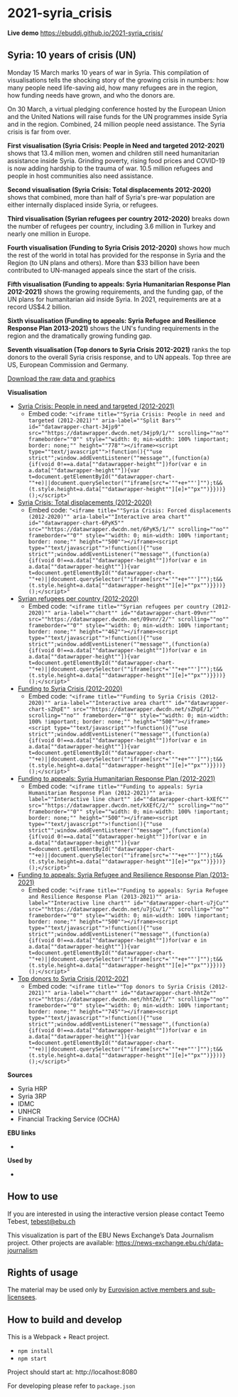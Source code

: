 # 2021-syria_crisis

**Live demo** https://ebuddj.github.io/2021-syria_crisis/

## Syria: 10 years of crisis (UN)

Monday 15 March marks 10 years of war in Syria. This compilation of visualisations tells the shocking story of the growing crisis in numbers: how many people need life-saving aid, how many refugees are in the region, how funding needs have grown, and who the donors are. 

On 30 March, a virtual pledging conference hosted by the European Union and the United Nations will raise funds for the UN programmes inside Syria and in the region. Combined, 24 million people need assistance. The Syria crisis is far from over.

**First visualisation (Syria Crisis: People in Need and targeted 2012-2021)** shows that 13.4 million men, women and children still need humanitarian assistance inside Syria. Grinding poverty, rising food prices and COVID-19 is now adding hardship to the trauma of war. 10.5 million refugees and people in host communities also need assistance.

**Second visualisation (Syria Crisis: Total displacements 2012-2020)** shows that combined, more than half of Syria's pre-war population are either internally displaced inside Syria, or refugees.

**Third visualisation (Syrian refugees per country 2012-2020)** breaks down the number of refugees per country, including 3.6 million in Turkey and nearly one million in Europe.

**Fourth visualisation (Funding to Syria Crisis 2012-2020)** shows how much the rest of the world in total has provided for the response in Syria and the Region (to UN plans and others). More than $33 billion have been contributed to UN-managed appeals since the start of the crisis.

**Fifth visualisation (Funding to appeals: Syria Humanitarian Response Plan 2012-2021)** shows the growing requirements, and the funding gap, of the UN plans for humanitarian aid inside Syria. In 2021, requirements are at a record US$4.2 billion.

**Sixth visualisation (Funding to appeals: Syria Refugee and Resilience Response Plan 2013-2021)** shows the UN's funding requirements in the region and the dramatically growing funding gap.

**Seventh visualisation (Top donors to Syria Crisis 2012-2021)** ranks the top donors to the overall Syria crisis response, and to UN appeals. Top three are US, European Commission and Germany.

[Download the raw data and graphics](https://paper.dropbox.com/doc/Syria-10-years-of-crisis-FmOZ7ELiVqLPVwuMtoSDZ)

**Visualisation**
* [Syria Crisis: People in need and targeted (2012-2021)](https://www.datawrapper.de/_/34jp9/)
  * Embed code: `"<iframe title=""Syria Crisis: People in need and targeted (2012-2021)"" aria-label=""Split Bars"" id=""datawrapper-chart-34jp9"" src=""https://datawrapper.dwcdn.net/34jp9/1/"" scrolling=""no"" frameborder=""0"" style=""width: 0; min-width: 100% !important; border: none;"" height=""778""></iframe><script type=""text/javascript"">!function(){""use strict"";window.addEventListener(""message"",(function(a){if(void 0!==a.data[""datawrapper-height""])for(var e in a.data[""datawrapper-height""]){var t=document.getElementById(""datawrapper-chart-""+e)||document.querySelector(""iframe[src*='""+e+""']"");t&&(t.style.height=a.data[""datawrapper-height""][e]+""px"")}}))}();</script>"`
* [Syria Crisis: Total displacements (2012-2020)](https://www.datawrapper.de/_/6PyK5/)
  * Embed code: `"<iframe title=""Syria Crisis: Forced displacements (2012-2020)"" aria-label=""Interactive area chart"" id=""datawrapper-chart-6PyK5"" src=""https://datawrapper.dwcdn.net/6PyK5/1/"" scrolling=""no"" frameborder=""0"" style=""width: 0; min-width: 100% !important; border: none;"" height=""500""></iframe><script type=""text/javascript"">!function(){""use strict"";window.addEventListener(""message"",(function(a){if(void 0!==a.data[""datawrapper-height""])for(var e in a.data[""datawrapper-height""]){var t=document.getElementById(""datawrapper-chart-""+e)||document.querySelector(""iframe[src*='""+e+""']"");t&&(t.style.height=a.data[""datawrapper-height""][e]+""px"")}}))}();</script>"`
* [Syrian refugees per country (2012-2020)](https://www.datawrapper.de/_/09vnr/)
  * Embed code: `"<iframe title=""Syrian refugees per country (2012-2020)"" aria-label=""chart"" id=""datawrapper-chart-09vnr"" src=""https://datawrapper.dwcdn.net/09vnr/2/"" scrolling=""no"" frameborder=""0"" style=""width: 0; min-width: 100% !important; border: none;"" height=""462""></iframe><script type=""text/javascript"">!function(){""use strict"";window.addEventListener(""message"",(function(a){if(void 0!==a.data[""datawrapper-height""])for(var e in a.data[""datawrapper-height""]){var t=document.getElementById(""datawrapper-chart-""+e)||document.querySelector(""iframe[src*='""+e+""']"");t&&(t.style.height=a.data[""datawrapper-height""][e]+""px"")}}))}();</script>"`
* [Funding to Syria Crisis (2012-2020)](https://www.datawrapper.de/_/sZhpE/)
  * Embed code: `"<iframe title=""Funding to Syria Crisis (2012-2020)"" aria-label=""Interactive area chart"" id=""datawrapper-chart-sZhpE"" src=""https://datawrapper.dwcdn.net/sZhpE/1/"" scrolling=""no"" frameborder=""0"" style=""width: 0; min-width: 100% !important; border: none;"" height=""500""></iframe><script type=""text/javascript"">!function(){""use strict"";window.addEventListener(""message"",(function(a){if(void 0!==a.data[""datawrapper-height""])for(var e in a.data[""datawrapper-height""]){var t=document.getElementById(""datawrapper-chart-""+e)||document.querySelector(""iframe[src*='""+e+""']"");t&&(t.style.height=a.data[""datawrapper-height""][e]+""px"")}}))}();</script>"`
* [Funding to appeals: Syria Humanitarian Response Plan (2012-2021)](https://www.datawrapper.de/_/kXEfC/)
  * Embed code: `"<iframe title=""Funding to appeals: Syria Humanitarian Response Plan (2012-2021)"" aria-label=""Interactive line chart"" id=""datawrapper-chart-kXEfC"" src=""https://datawrapper.dwcdn.net/kXEfC/2/"" scrolling=""no"" frameborder=""0"" style=""width: 0; min-width: 100% !important; border: none;"" height=""500""></iframe><script type=""text/javascript"">!function(){""use strict"";window.addEventListener(""message"",(function(a){if(void 0!==a.data[""datawrapper-height""])for(var e in a.data[""datawrapper-height""]){var t=document.getElementById(""datawrapper-chart-""+e)||document.querySelector(""iframe[src*='""+e+""']"");t&&(t.style.height=a.data[""datawrapper-height""][e]+""px"")}}))}();</script>"`
* [Funding to appeals: Syria Refugee and Resilience Response Plan (2013-2021)](https://www.datawrapper.de/_/u7jCu/)
  * Embed code: `"<iframe title=""Funding to appeals: Syria Refugee and Resilience Response Plan (2013-2021)"" aria-label=""Interactive line chart"" id=""datawrapper-chart-u7jCu"" src=""https://datawrapper.dwcdn.net/u7jCu/1/"" scrolling=""no"" frameborder=""0"" style=""width: 0; min-width: 100% !important; border: none;"" height=""500""></iframe><script type=""text/javascript"">!function(){""use strict"";window.addEventListener(""message"",(function(a){if(void 0!==a.data[""datawrapper-height""])for(var e in a.data[""datawrapper-height""]){var t=document.getElementById(""datawrapper-chart-""+e)||document.querySelector(""iframe[src*='""+e+""']"");t&&(t.style.height=a.data[""datawrapper-height""][e]+""px"")}}))}();</script>"`
* [Top donors to Syria Crisis (2012-2021](https://www.datawrapper.de/_/hhtZe/)
  * Embed code: `"<iframe title=""Top donors to Syria Crisis (2012-2021)"" aria-label=""chart"" id=""datawrapper-chart-hhtZe"" src=""https://datawrapper.dwcdn.net/hhtZe/1/"" scrolling=""no"" frameborder=""0"" style=""width: 0; min-width: 100% !important; border: none;"" height=""745""></iframe><script type=""text/javascript"">!function(){""use strict"";window.addEventListener(""message"",(function(a){if(void 0!==a.data[""datawrapper-height""])for(var e in a.data[""datawrapper-height""]){var t=document.getElementById(""datawrapper-chart-""+e)||document.querySelector(""iframe[src*='""+e+""']"");t&&(t.style.height=a.data[""datawrapper-height""][e]+""px"")}}))}();</script>"`

**Sources**
* Syria HRP
* Syria 3RP
* IDMC
* UNHCR
* Financial Tracking Service (OCHA)

**EBU links**
* []()

**Used by**
* []()

## How to use

If you are interested in using the interactive version please contact Teemo Tebest, tebest@ebu.ch

This visualization is part of the EBU News Exchange’s Data Journalism project. Other projects are available: https://news-exchange.ebu.ch/data-journalism

## Rights of usage

The material may be used only by [Eurovision active members and sub-licensees](https://www.ebu.ch/eurovision-news/members-and-sublicensees).

## How to build and develop

This is a Webpack + React project.

* `npm install`
* `npm start`

Project should start at: http://localhost:8080

For developing please refer to `package.json`